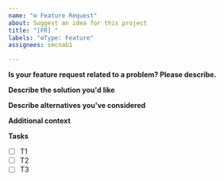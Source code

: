 ```yaml
---
name: "⚙️ Feature Request"
about: Suggest an idea for this project
title: "[FR] "
labels: "⚙️Type: Feature"
assignees: smcnab1

---
```


**Is your feature request related to a problem? Please describe.**


**Describe the solution you'd like**


**Describe alternatives you've considered**


**Additional context**


**Tasks**

- [ ] T1
- [ ] T2
- [ ] T3
